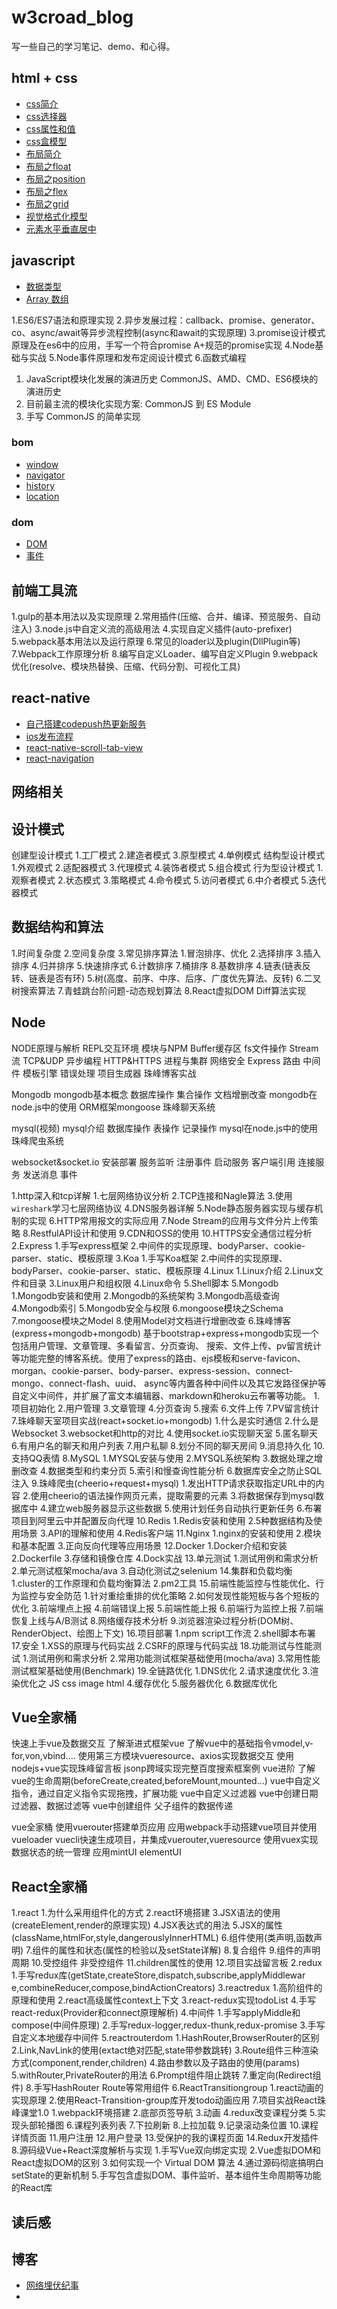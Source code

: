 # w3croad_blog

写一些自己的学习笔记、demo、和心得。

## html + css

- [css简介](html&css/css简介.md)
- [css选择器](html&css/css选择器.md)
- [css属性和值](html&css/css属性和值.md)
- [css盒模型](html&css/box-mode/css-box.md)
- [布局简介](html&css/布局/basic.md)
- [布局之float](html&css/布局/float.md)
- [布局之position](html&css/布局/position.md)
- [布局之flex](html&css/布局/flex.md)
- [布局之grid](html&css/布局/grid.md)
- [视觉格式化模型]()
- [元素水平垂直居中](html&css/布局/position-center)

## javascript

- [数据类型](javascript/数据类型.md)
- [Array 数组](javascript/Array.md)

1.ES6/ES7语法和原理实现
   2.异步发展过程：callback、promise、generator、co、async/await等异步流程控制(async和await的实现原理)
   3.promise设计模式原理及在es6中的应用，手写一个符合promise A+规范的promise实现
   4.Node基础与实战
   5.Node事件原理和发布定阅设计模式
   6.函数式编程
   
   1. JavaScript模块化发展的演进历史 CommonJS、AMD、CMD、ES6模块的演进历史
   2. 目前最主流的模块化实现方案: CommonJS 到 ES Module
   3. 手写 CommonJS 的简单实现

### bom

- [window](javascript/bom/window.md)
- [navigator](javascript/bom/navigator.md)
- [history](javascript/bom/history.md)
- [location](javascript/bom/location.md)

### dom
- [DOM](javascript/dom/dom.md)
- [事件](javascript/dom/event.md)

## 前端工具流

  
   1.gulp的基本用法以及实现原理
   2.常用插件(压缩、合并、编译、预览服务、自动注入)
   3.node.js中自定义流的高级用法
   4.实现自定义插件(auto-prefixer)
   5.webpack基本用法以及运行原理
   6.常见的loader以及plugin(DllPlugin等)
   7.Webpack工作原理分析
   8.编写自定义Loader、编写自定义Plugin
   9.webpack优化(resolve、模块热替换、压缩、代码分割、可视化工具)
   
 
 
## react-native

- [自己搭建codepush热更新服务](react-native/codepush.md)
- [ios发布流程](react-native/iso_deploy.md)
- [react-native-scroll-tab-view](react-native/react_native_scroll_tab_view.md)
- [react-navigation](react_navigation.md)

## 网络相关
## 设计模式

创建型设计模式
1.工厂模式
2.建造者模式
3.原型模式
4.单例模式
结构型设计模式
1.外观模式
2.适配器模式
3.代理模式
4.装饰者模式
5.组合模式
行为型设计模式
1.观察者模式
2.状态模式
3.策略模式
4.命令模式
5.访问者模式
6.中介者模式
5.迭代器模式

## 数据结构和算法

1.时间复杂度
2.空间复杂度
3.常见排序算法
1.冒泡排序、优化
2.选择排序
3.插入排序
4.归并排序
5.快速排序式
6.计数排序
7.桶排序
8.基数排序
4.链表(链表反转、链表是否有环)
5.树(高度、前序、中序、后序、广度优先算法、反转)
6.二叉树搜索算法
7.青蛙跳台阶问题-动态规划算法
8.React虚拟DOM Diff算法实现

## Node

NODE原理与解析
REPL交互环境
模块与NPM
Buffer缓存区
fs文件操作
Stream流
TCP&UDP
异步编程
HTTP&HTTPS
进程与集群
网络安全
Express
路由
中间件
模板引擎
错误处理
项目生成器
珠峰博客实战


Mongodb
mongodb基本概念
数据库操作
集合操作
文档增删改查
mongodb在node.js中的使用
ORM框架mongoose
珠峰聊天系统


mysql(视频)
mysql介绍
数据库操作
表操作
记录操作
mysql在node.js中的使用
珠峰爬虫系统


websocket&socket.io
安装部署
服务监听
注册事件
启动服务
客户端引用
连接服务
发送消息
事件

1.http深入和tcp详解
1.七层网络协议分析
2.TCP连接和Nagle算法
3.使用`wireshark`学习七层网络协议
4.DNS服务器详解
5.Node静态服务器实现与缓存机制的实现
6.HTTP常用报文的实际应用
7.Node Stream的应用与文件分片上传策略
8.RestfulAPI设计和使用
9.CDN和OSS的使用
10.HTTPS安全通信过程分析
2.Express
1.手写express框架
2.中间件的实现原理、bodyParser、cookie-parser、static、模板原理
3.Koa
1.手写Koa框架
2.中间件的实现原理、bodyParser、cookie-parser、static、模板原理
4.Linux
1.Linux介绍
2.Linux文件和目录
3.Linux用户和组权限
4.Linux命令
5.Shell脚本
5.Mongodb
1.Mongodb安装和使用
2.Mongodb的系统架构
3.Mongodb高级查询
4.Mongodb索引
5.Mongodb安全与权限
6.mongoose模块之Schema
7.mongoose模块之Model
8.使用Model对文档进行增删改查
6.珠峰博客(express+mongodb+mongodb)
基于bootstrap+express+mongodb实现一个包括用户管理、文章管理、多看留言、分页查询、 搜索、文件上传、pv留言统计等功能完整的博客系统。使用了express的路由、ejs模板和serve-favicon、 morgan、cookie-parser、body-parser、express-session、connect-mongo、connect-flash、uuid、 async等内置各种中间件以及其它发路径保护等自定义中间件，并扩展了富文本编辑器、markdown和heroku云布署等功能。
1.项目初始化
2.用户管理
3.文章管理
4.分页查询
5.搜索
6.文件上传
7.PV留言统计
7.珠峰聊天室项目实战(react+socket.io+mongodb)
1.什么是实时通信
2.什么是Websocket
3.websocket和http的对比
4.使用socket.io实现聊天室
5.匿名聊天
6.有用户名的聊天和用户列表
7.用户私聊
8.划分不同的聊天房间
9.消息持久化
10.支持QQ表情
8.MySQL
1.MYSQL安装与使用
2.MYSQL系统架构
3.数据处理之增删改查
4.数据类型和约束分页
5.索引和慢查询性能分析
6.数据库安全之防止SQL注入
9.珠峰爬虫(cheerio+request+mysql)
1.发出HTTP请求获取指定URL中的内容
2.使用cheerio的语法操作网页元素，提取需要的元素
3.将数据保存到mysql数据库中
4.建立web服务器显示这些数据
5.使用计划任务自动执行更新任务
6.布署项目到阿里云中并配置反向代理
10.Redis
1.Redis安装和使用
2.5种数据结构及使用场景
3.API的理解和使用
4.Redis客户端
11.Nginx
1.nginx的安装和使用
2.模块和基本配置
3.正向反向代理等应用场景
12.Docker
1.Docker介绍和安装
2.Dockerfile
3.存储和镜像仓库
4.Dock实战
13.单元测试
1.测试用例和需求分析
2.单元测试框架mocha/ava
3.自动化测试之selenium
14.集群和负载均衡
1.cluster的工作原理和负载均衡算法
2.pm2工具
15.前端性能监控与性能优化、行为监控与安全防范
1.针对重绘重排的优化策略
2.如何发现性能短板与各个短板的优化
3.前端埋点上报
4.前端错误上报
5.前端性能上报
6.前端行为监控上报
7.前端恢复上线与A/B测试
8.网络缓存技术分析
9.浏览器渲染过程分析(DOM树、RenderObject、绘图上下文)
16.项目部署
1.npm script工作流
2.shell脚本布署
17.安全
1.XSS的原理与代码实战
2.CSRF的原理与代码实战
18.功能测试与性能测试
1.测试用例和需求分析
2.常用功能测试框架基础使用(mocha/ava)
3.常用性能测试框架基础使用(Benchmark)
19.全链路优化
1.DNS优化
2.请求速度优化
3.渲染优化之 JS css image html
4.缓存优化
5.服务器优化
6.数据库优化

## Vue全家桶

快速上手vue及数据交互
了解渐进式框架vue
了解vue中的基础指令v­model,v­for,v­on,v­bind….
使用第三方模块vue­resource、axios实现数据交互
使用nodejs+vue实现珠峰留言板
jsonp跨域实现完整百度搜索框案例
vue进阶
了解vue的生命周期(beforeCreate,created,beforeMount,mounted…)
vue中自定义指令，通过自定义指令实现拖拽，扩展功能
vue中自定义过滤器
vue中创建日期过滤器、数据过滤等
vue中创建组件
父子组件的数据传递

vue全家桶
使用vue­router搭建单页应用
应用webpack手动搭建vue项目并使用vue­loader
vue­cli快速生成项目，并集成vue­router,vue­resource
使用vuex实现数据状态的统一管理
应用mintUI elementUI

## React全家桶
  1.react
   1.为什么采用组件化的方式
   2.react环境搭建
   3.JSX语法的使用(createElement,render的原理实现)
   4.JSX表达式的用法
   5.JSX的属性(className,htmlFor,style,dangerouslyInnerHTML)
   6.组件使用(类声明,函数声明)
   7.组件的属性和状态(属性的检验以及setState详解)
   8.复合组件
   9.组件的声明周期
   10.受控组件 非受控组件
   11.children属性的使用
   12.项目实战留言板
   2.redux
   1.手写redux库(getState,createStore,dispatch,subscribe,applyMiddlewar e,combineReducer,compose,bindActionCreators)
   3.react­redux
   1.高阶组件的原理和使用
   2.react高级属性context上下文
   3.react-redux实现todoList
   4.手写react-redux(Provider和connect原理解析)
   4.中间件
   1.手写applyMiddle和compose(中间件原理)
   2.手写redux-logger,redux-thunk,redux-promise
   3.手写自定义本地缓存中间件
   5.react­router­dom
   1.HashRouter,BrowserRouter的区别
   2.Link,NavLink的使用(extact绝对匹配,state带参数跳转)
   3.Route组件三种渲染方式(component,render,children)
   4.路由参数以及子路由的使用(params)
   5.withRouter,PrivateRouter的用法
   6.Prompt组件阻止跳转
   7.重定向(Redirect组件)
   8.手写HashRouter Route等常用组件
   6.React­Transition­group
   1.react动画的实现原理
   2.使用React-Transition-group库开发todo动画应用
   7.项目实战React珠峰课堂1.0
   1.webpack环境搭建
   2.底部页签导航
   3.动画
   4.redux改变课程分类
   5.实现头部轮播图
   6.课程列表列表
   7.下拉刷新
   8.上拉加载
   9.记录滚动条位置
   10.课程详情页面
   11.用户注册
   12.用户登录
   13.受保护的我的课程页面
   14.Redux开发插件
   8.源码级Vue+React深度解析与实现
   1.手写Vue双向绑定实现
   2.Vue虚拟DOM和React虚拟DOM的区别
   3.如何实现一个 Virtual DOM 算法
   4.通过源码彻底搞明白setState的更新机制
   5.手写包含虚拟DOM、事件监听、基本组件生命周期等功能的React库


## 读后感

## 博客

- [网络埋伏纪事](http://www.xiaojichao.com/archives/)
- 